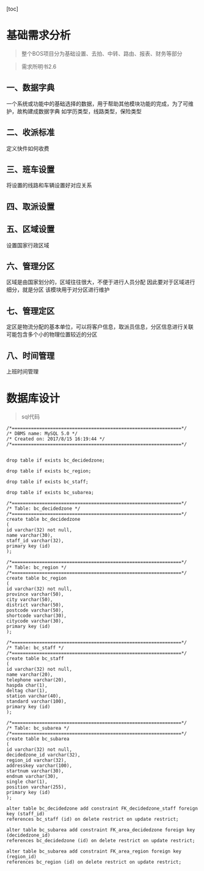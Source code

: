 [toc]

# 基础需求分析

> 整个BOS项目分为基础设置、去拍、中转、路由、报表、财务等部分

> 需求所明书2.6

## 一、数据字典

一个系统或功能中的基础选择的数据，用于帮助其他模块功能的完成，为了可维护，故构建成数据字典
如学历类型，线路类型，保险类型

## 二、收派标准

定义快件如何收费

## 三、班车设置

将设置的线路和车辆设置好对应关系

## 四、取派设置


## 五、区域设置

设置国家行政区域

## 六、管理分区

区域是由国家划分的，区域往往很大，不便于进行人员分配
因此要对于区域进行细分，就是分区
该模块用于对分区进行维护

## 七、管理定区

定区是物流分配的基本单位，可以将客户信息，取派员信息，分区信息进行关联
可能包含多个小的物理位置较近的分区

## 八、时间管理

上班时间管理

# 数据库设计

> sql代码

```
/*==============================================================*/
/* DBMS name: MySQL 5.0 */
/* Created on: 2017/8/15 16:19:44 */
/*==============================================================*/


drop table if exists bc_decidedzone;

drop table if exists bc_region;

drop table if exists bc_staff;

drop table if exists bc_subarea;

/*==============================================================*/
/* Table: bc_decidedzone */
/*==============================================================*/
create table bc_decidedzone
(
id varchar(32) not null,
name varchar(30),
staff_id varchar(32),
primary key (id)
);

/*==============================================================*/
/* Table: bc_region */
/*==============================================================*/
create table bc_region
(
id varchar(32) not null,
province varchar(50),
city varchar(50),
district varchar(50),
postcode varchar(50),
shortcode varchar(30),
citycode varchar(30),
primary key (id)
);

/*==============================================================*/
/* Table: bc_staff */
/*==============================================================*/
create table bc_staff
(
id varchar(32) not null,
name varchar(20),
telephone varchar(20),
haspda char(1),
deltag char(1),
station varchar(40),
standard varchar(100),
primary key (id)
);

/*==============================================================*/
/* Table: bc_subarea */
/*==============================================================*/
create table bc_subarea
(
id varchar(32) not null,
decidedzone_id varchar(32),
region_id varchar(32),
addresskey varchar(100),
startnum varchar(30),
endnum varchar(30),
single char(1),
position varchar(255),
primary key (id)
);

alter table bc_decidedzone add constraint FK_decidedzone_staff foreign key (staff_id)
references bc_staff (id) on delete restrict on update restrict;

alter table bc_subarea add constraint FK_area_decidedzone foreign key (decidedzone_id)
references bc_decidedzone (id) on delete restrict on update restrict;

alter table bc_subarea add constraint FK_area_region foreign key (region_id)
references bc_region (id) on delete restrict on update restrict;
```